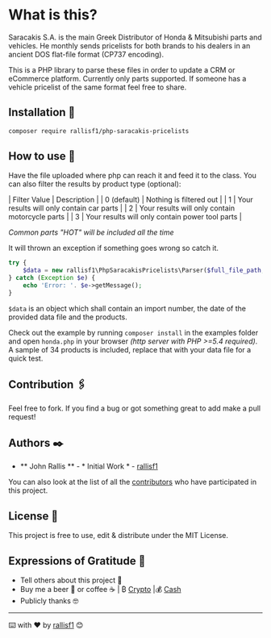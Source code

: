 # What is this?
Saracakis S.A. is the main Greek Distributor of Honda & Mitsubishi parts and vehicles. He monthly sends pricelists for both brands to his dealers in an ancient DOS flat-file format (CP737 encoding).

This is a PHP library to parse these files in order to update a CRM or eCommerce platform. Currently only parts supported. If someone has a vehicle pricelist of the same format feel free to share.

## Installation 🔧

```sh
composer require rallisf1/php-saracakis-pricelists
```

## How to use 🚀

Have the file uploaded where php can reach it and feed it to the class. You can also filter the results by product type (optional):

| Filter Value | Description |
| 0 (default) | Nothing is filtered out |
| 1 | Your results will only contain car parts |
| 2 | Your results will only contain motorcycle parts |
| 3 | Your results will only contain power tool parts |

_Common parts "HOT" will be included all the time_

It will thrown an exception if something goes wrong so catch it.

```php
try {
    $data = new rallisf1\PhpSaracakisPricelists\Parser($full_file_path, $filtering);
} catch (Exception $e) {
    echo 'Error: '. $e->getMessage();
}
```

`$data` is an object which shall contain an import number, the date of the provided data file and the products.

Check out the example by running `composer install` in the examples folder and open `honda.php` in your browser _(http server with PHP >=5.4 required)_. A sample of 34 products is included, replace that with your data file for a quick test.

## Contribution 🖇️

Feel free to fork. If you find a bug or got something great to add make a pull request!

## Authors ✒️

* ** John Rallis ** - * Initial Work * - [rallisf1](https://github.com/rallisf1)

You can also look at the list of all the [contributors](https://github.com/rallisf1/php-saracakis-pricelists/contributors) who have participated in this project. 

## License 📄

This project is free to use, edit & distribute under the MIT License.

## Expressions of Gratitude 🎁

* Tell others about this project 📢 
* Buy me a beer 🍺 or coffee ☕ | ₿ [Crypto](https://freewallet.org/id/rallisf1/) |💰 [Cash](https://www.paypal.me/rallisf1) 
* Publicly thanks 🤓

---
⌨️ with ❤️ by  [rallisf1](https://github.com/rallisf1) 😊
